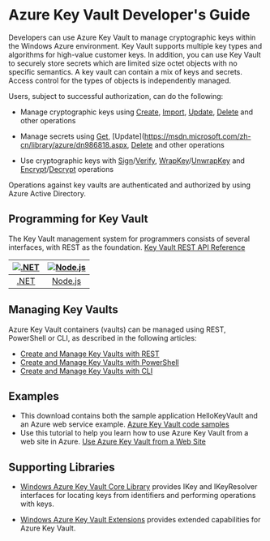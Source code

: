 <properties
   pageTitle="Key Vault Developer's Guide | Windows Azure"
   description="Developers can use Azure Key Vault to manage cryptographic keys within the Windows Azure environment. "
   services="key-vault"
   documentationCenter=""
   authors="BrucePerlerMS"
   manager="mbaldwin"
   editor="bruceper" />
<tags
   ms.service="key-vault"
   ms.date="11/06/2015"
   wacn.date="" />

# Azure Key Vault Developer's Guide

Developers can use Azure Key Vault to manage cryptographic keys within the Windows Azure environment. Key Vault supports multiple key types and algorithms for high-value customer keys. In addition, you can use Key Vault to securely store secrets which are limited size octet objects with no specific semantics. A key vault can contain a mix of keys and secrets. Access control for the types of objects is independently managed.

Users, subject to successful authorization, can do the following:

- Manage cryptographic keys using [Create](https://msdn.microsoft.com/zh-cn/library/azure/dn903634.aspx), [Import](https://msdn.microsoft.com/zh-cn/library/azure/dn903626.aspx), [Update](https://msdn.microsoft.com/zh-cn/library/azure/dn903616.aspx), [Delete](https://msdn.microsoft.com/zh-cn/library/azure/dn903611.aspx) and other operations

- Manage secrets using [Get](https://msdn.microsoft.com/zh-cn/library/azure/dn903633.aspx), [Update](https://msdn.microsoft.com/zh-cn/library/azure/dn986818.aspx, [Delete](https://msdn.microsoft.com/zh-cn/library/azure/dn903613.aspx) and other operations

- Use cryptographic keys with [Sign](https://msdn.microsoft.com/zh-cn/library/azure/dn878096.aspx)/[Verify](https://msdn.microsoft.com/zh-cn/library/azure/dn878082.aspx), [WrapKey](https://msdn.microsoft.com/zh-cn/library/azure/dn878066.aspx)/[UnwrapKey](https://msdn.microsoft.com/zh-cn/library/azure/dn878079.aspx) and [Encrypt](https://msdn.microsoft.com/zh-cn/library/azure/dn878060.aspx)/[Decrypt](https://msdn.microsoft.com/zh-cn/library/azure/dn878097.aspx) operations

Operations against key vaults are authenticated and authorized by using Azure Active Directory.

## Programming for Key Vault

The Key Vault management system for programmers consists of several interfaces, with REST as the foundation.
[Key Vault REST API Reference](https://msdn.microsoft.com/zh-cn/library/azure/dn903609.aspx)

|[![.NET](./media/key-vault-developers-guide/net.png)](https://msdn.microsoft.com/zh-cn/library/azure/dn903301.aspx)|[![Node.js](./media/key-vault-developers-guide/nodejs.png)](http://azure.github.io/azure-sdk-for-node/azure-arm-keyvault/latest)
|:--:|:--:|
|[.NET](https://msdn.microsoft.com/zh-cn/library/azure/dn903301.aspx)|[Node.js](http://azure.github.io/azure-sdk-for-node/azure-arm-keyvault/latest)

## Managing Key Vaults

Azure Key Vault containers (vaults) can be managed using REST, PowerShell or CLI, as described in the following articles:

- [Create and Manage Key Vaults with REST](https://msdn.microsoft.com/zh-cn/library/azure/mt620024.aspx)
- [Create and Manage Key Vaults with PowerShell](/documentation/articles/key-vault-get-started)
- [Create and Manage Key Vaults with CLI](/documentation/articles/key-vault-manage-with-cli)




## Examples

- This download contains both the sample application HelloKeyVault and an Azure web service example. [Azure Key Vault code samples](http://www.microsoft.com/download/details.aspx?id=45343)
- Use this tutorial to help you learn how to use Azure Key Vault from a web site in Azure. [Use Azure Key Vault from a Web Site](/documentation/articles/key-vault-use-from-web-application)

## Supporting Libraries

- [Windows Azure Key Vault Core Library](http://www.nuget.org/packages/Microsoft.Azure.KeyVault.Core/1.0.0) provides IKey and IKeyResolver interfaces for locating keys from identifiers and performing operations with keys.

- [Windows Azure Key Vault Extensions](http://www.nuget.org/packages/Microsoft.Azure.KeyVault.Extensions/1.0.0) provides extended capabilities for Azure Key Vault.

